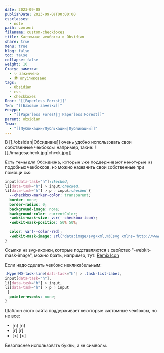 ```yaml
---
date: 2023-09-08
publishDate: 2023-09-08T00:00:00
cssclasses:
  - note
path: content
filename: custom-checkboxes
title: Кастомные чекбоксы в Obsidian
share: true
menu: true
blog: false
toc: false
collapse: false
weight: 10
Статус заметки:
  - ✨ закончено
  - 🌍 опубликовано
tags:
  - Obsidian
  - css
  - checkboxes
Блог: "[[Paperless Forest]]"
Тип: "[[Базовые заметки]]"
Ресурс:
  - "[[Paperless Forest|🌱 Paperless Forest]]"
parent: obsidian
Тема:
  - "[[Публикации/Публикации|Публикации]]"
---
```


В [[./obsidian|Обсидиане]] очень удобно использовать свои собственные чекбоксы, например, такие:
![[./images/check.jpg|check.jpg]]

Есть темы для Обсидиана, которые уже поддерживают некоторые из подобных чекбоксов, но можно назначить свои собственные при помощи css: 


```css
input[data-task="h"]:checked,
li[data-task="h"] > input:checked,
li[data-task="h"] > p > input:checked {
  --checkbox-marker-color: transparent;
  border: none;
  border-radius: 0;
  background-image: none;
  background-color: currentColor;
  -webkit-mask-size: var(--checkbox-icon);
  -webkit-mask-position: 50% 50%;

  color: var(--color-red);
  -webkit-mask-image: url("data:image/svg+xml,%3Csvg xmlns='http://www.w3.org/2000/svg' viewBox='0 0 24 24' width='18' height='18' %3E%3Cpath fill='none' d='M0 0H24V24H0z'/%3E%3Cpath d='M12.001 4.529c2.349-2.109 5.979-2.039 8.242.228 2.262 2.268 2.34 5.88.236 8.236l-8.48 8.492-8.478-8.492c-2.104-2.356-2.025-5.974.236-8.236 2.265-2.264 5.888-2.34 8.244-.228z'/%3E%3C/svg%3E");
}
```

Ссылки на svg-иконки, которые подставляются в свойство "-webkit-mask-image", можно брать, например, тут: [Remix Icon](https://remixicon.com/)

Если надо сделать чекбокс некликабельным:

```css
.HyperMD-task-line[data-task="h"] > .task-list-label, 
input[data-task="h"],
li[data-task="h"] > input, 
li[data-task="h"] > p > input
 {
  pointer-events: none;
}
```

Шаблон этого сайта поддерживает некоторые кастомные чекбоксы, но не все:

- [n] [n]
- [r] [r]
- [>] [>]

Безопаснее использовать буквы, а не символы.
